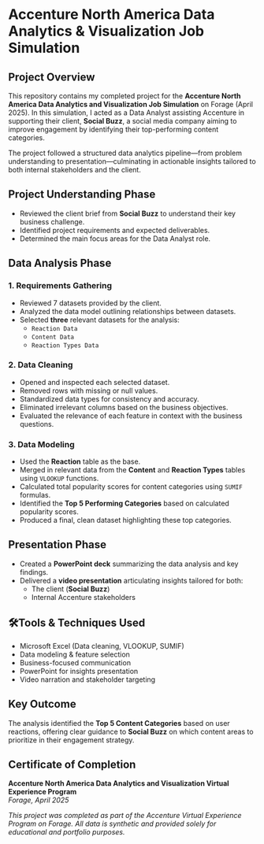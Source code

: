 # Accenture North America Data Analytics & Visualization Job Simulation

## Project Overview
This repository contains my completed project for the **Accenture North America Data Analytics and Visualization Job Simulation** on Forage (April 2025). In this simulation, 
I acted as a Data Analyst assisting Accenture in supporting their client, **Social Buzz**, a social media company aiming to improve engagement by identifying their 
top-performing content categories.

The project followed a structured data analytics pipeline—from problem understanding to presentation—culminating in actionable insights tailored to both internal stakeholders and the client.

## Project Understanding Phase
- Reviewed the client brief from **Social Buzz** to understand their key business challenge.
- Identified project requirements and expected deliverables.
- Determined the main focus areas for the Data Analyst role.

## Data Analysis Phase
### 1. Requirements Gathering
- Reviewed 7 datasets provided by the client.
- Analyzed the data model outlining relationships between datasets.
- Selected **three** relevant datasets for the analysis:
  - `Reaction Data`
  - `Content Data`
  - `Reaction Types Data`

### 2. Data Cleaning
- Opened and inspected each selected dataset.
- Removed rows with missing or null values.
- Standardized data types for consistency and accuracy.
- Eliminated irrelevant columns based on the business objectives.
- Evaluated the relevance of each feature in context with the business questions.

### 3. Data Modeling
- Used the **Reaction** table as the base.
- Merged in relevant data from the **Content** and **Reaction Types** tables using `VLOOKUP` functions.
- Calculated total popularity scores for content categories using `SUMIF` formulas.
- Identified the **Top 5 Performing Categories** based on calculated popularity scores.
- Produced a final, clean dataset highlighting these top categories.

## Presentation Phase
- Created a **PowerPoint deck** summarizing the data analysis and key findings.
- Delivered a **video presentation** articulating insights tailored for both:
  - The client (**Social Buzz**)
  - Internal Accenture stakeholders
    
## 🛠Tools & Techniques Used
- Microsoft Excel (Data cleaning, VLOOKUP, SUMIF)
- Data modeling & feature selection
- Business-focused communication
- PowerPoint for insights presentation
- Video narration and stakeholder targeting

## Key Outcome
The analysis identified the **Top 5 Content Categories** based on user reactions, offering clear guidance to **Social Buzz** on which content areas to prioritize in their engagement strategy.

## Certificate of Completion  
**Accenture North America Data Analytics and Visualization Virtual Experience Program**  
_Forage, April 2025_

*This project was completed as part of the Accenture Virtual Experience Program on Forage. All data is synthetic and provided solely for educational and portfolio purposes.*
